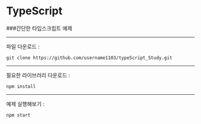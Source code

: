 # TypeScript

###간단한 타입스크립트 예제

---

파일 다운로드 :

```
git clone https://github.com/username1103/typeScript_Study.git
```

---

필요한 라이브러리 다운로드 :

```
npm install
```

---

예제 실행해보기 :

```
npm start
```
